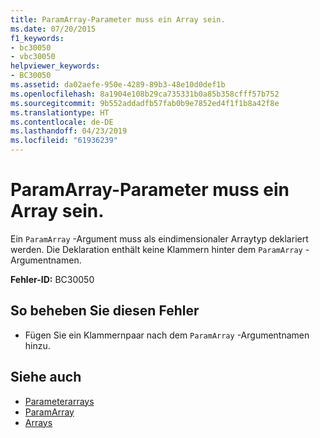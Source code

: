 ```yaml
---
title: ParamArray-Parameter muss ein Array sein.
ms.date: 07/20/2015
f1_keywords:
- bc30050
- vbc30050
helpviewer_keywords:
- BC30050
ms.assetid: da02aefe-950e-4289-89b3-48e10d0def1b
ms.openlocfilehash: 8a1904e108b29ca735331b0a85b358cfff57b752
ms.sourcegitcommit: 9b552addadfb57fab0b9e7852ed4f1f1b8a42f8e
ms.translationtype: HT
ms.contentlocale: de-DE
ms.lasthandoff: 04/23/2019
ms.locfileid: "61936239"
---
```

# <a name="paramarray-parameter-must-be-an-array"></a>ParamArray-Parameter muss ein Array sein.
Ein `ParamArray` -Argument muss als eindimensionaler Arraytyp deklariert werden. Die Deklaration enthält keine Klammern hinter dem `ParamArray` -Argumentnamen.  
  
 **Fehler-ID:** BC30050  
  
## <a name="to-correct-this-error"></a>So beheben Sie diesen Fehler  
  
- Fügen Sie ein Klammernpaar nach dem `ParamArray` -Argumentnamen hinzu.  
  
## <a name="see-also"></a>Siehe auch

- [Parameterarrays](../../visual-basic/programming-guide/language-features/procedures/parameter-arrays.md)
- [ParamArray](../../visual-basic/language-reference/modifiers/paramarray.md)
- [Arrays](../../visual-basic/programming-guide/language-features/arrays/index.md)
